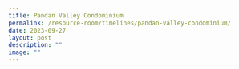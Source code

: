 ```yaml
---
title: Pandan Valley Condominium
permalink: /resource-room/timelines/pandan-valley-condominium/
date: 2023-09-27
layout: post
description: ""
image: ""
---
```

